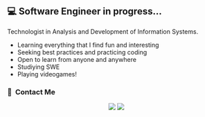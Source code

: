## 💻 Software Engineer in progress...

Technologist in Analysis and Development of Information Systems.

- Learning everything that I find fun and interesting
- Seeking best practices and practicing coding
- Open to learn from anyone and anywhere
- Studiying SWE
- Playing videogames!


<h3>🤝 &nbsp;Contact Me</h3>

<p align="center">
<a href="https://www.linkedin.com/in/cristianperez879m/"><img src="https://img.shields.io/badge/Cristian%20Pérez-0077B5?style=flat-square&logo=Linkedin&logoColor=white"/></a>
<a href="mailto:crisperezm879@gmail.com"><img src="https://img.shields.io/badge/crisperezm879@gmail.com-D14836?style=flat-square&logo=Gmail&logoColor=white"/></a>

